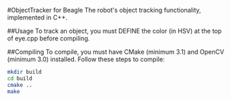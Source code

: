 #ObjectTracker for Beagle
The robot's object tracking functionality, implemented in C++.

##Usage
To track an object, you must DEFINE the color (in HSV) at the top of eye.cpp before compiling.

##Compiling
To compile, you must have CMake (minimum 3.1) and OpenCV (minimum 3.0) installed.
Follow these steps to compile:
```bash
mkdir build
cd build
cmake ..
make
```
